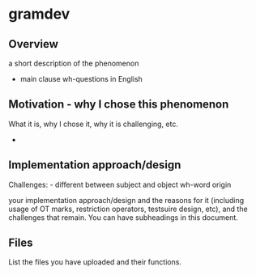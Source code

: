 # gramdev

## Overview

a short description of the phenomenon 

- main clause wh-questions in English

## Motivation - why I chose this phenomenon 

What it is, why I chose it, why it is challenging, etc.

- 

## Implementation approach/design

Challenges:
    - different between subject and object wh-word origin



your implementation approach/design and the reasons for it (including usage of OT marks, restriction operators, testsuire design, etc), and the challenges that remain.
You can have subheadings in this document.

## Files

List the files you have uploaded and their functions.
